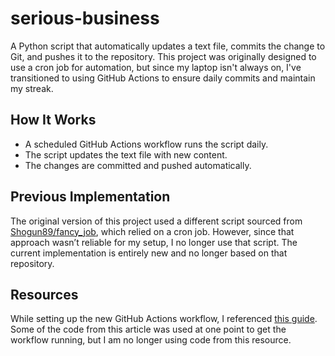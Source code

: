 # serious-business  

A Python script that automatically updates a text file, commits the change to Git, and pushes it to the repository. This project was originally designed to use a cron job for automation, but since my laptop isn't always on, I've transitioned to using GitHub Actions to ensure daily commits and maintain my streak.  

## How It Works  
- A scheduled GitHub Actions workflow runs the script daily.  
- The script updates the text file with new content.  
- The changes are committed and pushed automatically.  

## Previous Implementation  
The original version of this project used a different script sourced from [Shogun89/fancy_job](https://github.com/Shogun89/fancy_job/tree/main), which relied on a cron job. However, since that approach wasn’t reliable for my setup, I no longer use that script. The current implementation is entirely new and no longer based on that repository.  

## Resources  
While setting up the new GitHub Actions workflow, I referenced [this guide](https://medium.com/@bumsyalao12/how-i-automated-daily-contributions-to-github-with-github-actions-bd5d477cf75c). Some of the code from this article was used at one point to get the workflow running, but I am no longer using code from this resource.  
